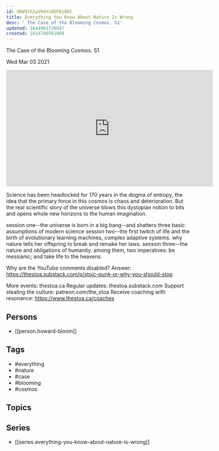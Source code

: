 ```yaml
---
id: UKW5th2yV94YxOUY0j8Ot
title: Everything You Know About Nature Is Wrong
desc: ' The Case of the Blooming Cosmos. S1'
updated: 1644961726947
created: 1614786561000
---
```



 The Case of the Blooming Cosmos. S1

Wed Mar 03 2021

<iframe width="560" height="315" src="https://www.youtube.com/embed/yG2j-YhFdFU" title="Everything You Know About Nature Is Wrong: The Case of the Blooming Cosmos. S1 w/ Howard Bloom" frameborder="0" allow="accelerometer; autoplay; clipboard-write; encrypted-media; gyroscope; picture-in-picture" allowfullscreen ></iframe>

Science has been headlocked for 170 years in the dogma of entropy, the idea that the primary force in this cosmos is chaos and deterioration. But the real scientific story of the universe blows this dystopian notion to bits and opens whole new horizons to the human imagination.

session one--the universe is born in a big bang--and shatters three basic assumptions of modern science
session two--the first twitch of life and the birth of evolutionary learning machines, complex adaptive systems. why nature tells her offspring to break and remake her laws.
session three--the nature and obligations of humanity. among them, two imperatives: be messianic; and take life to the heavens.

Why are the YouTube comments disabled? Answer: https://thestoa.substack.com/p/stoic-punk-or-why-you-should-stop

More events: thestoa.ca
Regular updates: thestoa.substack.com
Support stealing the culture: patreon.com/the_stoa
Receive coaching with resonance: https://www.thestoa.ca/coaches

## Persons

- [[person.howard-bloom]]

## Tags

- #everything
- #nature
- #case
- #blooming
- #cosmos

## Topics



## Series

- [[series.everything-you-know-about-nature-is-wrong]]

